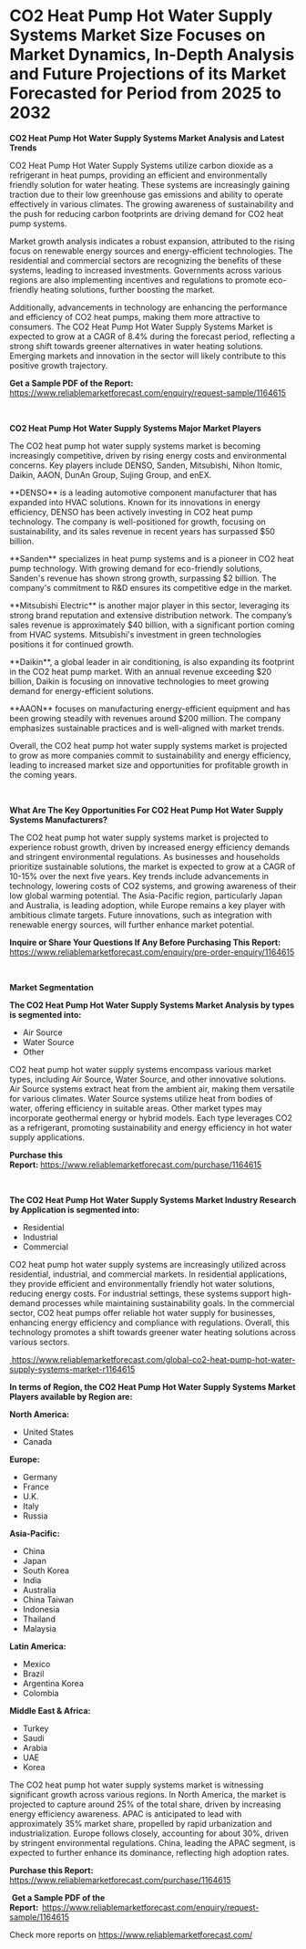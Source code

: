 <p><h1>CO2 Heat Pump Hot Water Supply Systems Market Size Focuses on Market Dynamics, In-Depth Analysis and Future Projections of its Market Forecasted for Period from 2025 to 2032</h1></p><p><strong>CO2 Heat Pump Hot Water Supply Systems Market Analysis and Latest Trends</strong></p>
<p><p>CO2 Heat Pump Hot Water Supply Systems utilize carbon dioxide as a refrigerant in heat pumps, providing an efficient and environmentally friendly solution for water heating. These systems are increasingly gaining traction due to their low greenhouse gas emissions and ability to operate effectively in various climates. The growing awareness of sustainability and the push for reducing carbon footprints are driving demand for CO2 heat pump systems.</p><p>Market growth analysis indicates a robust expansion, attributed to the rising focus on renewable energy sources and energy-efficient technologies. The residential and commercial sectors are recognizing the benefits of these systems, leading to increased investments. Governments across various regions are also implementing incentives and regulations to promote eco-friendly heating solutions, further boosting the market.</p><p>Additionally, advancements in technology are enhancing the performance and efficiency of CO2 heat pumps, making them more attractive to consumers. The CO2 Heat Pump Hot Water Supply Systems Market is expected to grow at a CAGR of 8.4% during the forecast period, reflecting a strong shift towards greener alternatives in water heating solutions. Emerging markets and innovation in the sector will likely contribute to this positive growth trajectory.</p></p>
<p><strong>Get a Sample PDF of the Report:&nbsp;</strong> <a href="https://www.reliablemarketforecast.com/enquiry/request-sample/1164615?utm_campaign=3527&utm_medium=2&utm_source=Github&utm_content=ia&utm_term=11042025&utm_id=co2-heat-pump-hot-water-supply-systems">https://www.reliablemarketforecast.com/enquiry/request-sample/1164615</a></p>
<p>&nbsp;</p>
<p><strong>CO2 Heat Pump Hot Water Supply Systems Major Market Players</strong></p>
<p><p>The CO2 heat pump hot water supply systems market is becoming increasingly competitive, driven by rising energy costs and environmental concerns. Key players include DENSO, Sanden, Mitsubishi, Nihon Itomic, Daikin, AAON, DunAn Group, Sujing Group, and enEX.</p><p>**DENSO** is a leading automotive component manufacturer that has expanded into HVAC solutions. Known for its innovations in energy efficiency, DENSO has been actively investing in CO2 heat pump technology. The company is well-positioned for growth, focusing on sustainability, and its sales revenue in recent years has surpassed $50 billion.</p><p>**Sanden** specializes in heat pump systems and is a pioneer in CO2 heat pump technology. With growing demand for eco-friendly solutions, Sanden's revenue has shown strong growth, surpassing $2 billion. The company's commitment to R&D ensures its competitive edge in the market.</p><p>**Mitsubishi Electric** is another major player in this sector, leveraging its strong brand reputation and extensive distribution network. The company’s sales revenue is approximately $40 billion, with a significant portion coming from HVAC systems. Mitsubishi's investment in green technologies positions it for continued growth.</p><p>**Daikin**, a global leader in air conditioning, is also expanding its footprint in the CO2 heat pump market. With an annual revenue exceeding $20 billion, Daikin is focusing on innovative technologies to meet growing demand for energy-efficient solutions. </p><p>**AAON** focuses on manufacturing energy-efficient equipment and has been growing steadily with revenues around $200 million. The company emphasizes sustainable practices and is well-aligned with market trends.</p><p>Overall, the CO2 heat pump hot water supply systems market is projected to grow as more companies commit to sustainability and energy efficiency, leading to increased market size and opportunities for profitable growth in the coming years.</p></p>
<p>&nbsp;</p>
<p><strong>What Are The Key Opportunities For CO2 Heat Pump Hot Water Supply Systems Manufacturers?</strong></p>
<p><p>The CO2 heat pump hot water supply systems market is projected to experience robust growth, driven by increased energy efficiency demands and stringent environmental regulations. As businesses and households prioritize sustainable solutions, the market is expected to grow at a CAGR of 10-15% over the next five years. Key trends include advancements in technology, lowering costs of CO2 systems, and growing awareness of their low global warming potential. The Asia-Pacific region, particularly Japan and Australia, is leading adoption, while Europe remains a key player with ambitious climate targets. Future innovations, such as integration with renewable energy sources, will further enhance market potential.</p></p>
<p><strong>Inquire or Share Your Questions If Any Before Purchasing This Report:</strong> <a href="https://www.reliablemarketforecast.com/enquiry/pre-order-enquiry/1164615?utm_campaign=3527&utm_medium=2&utm_source=Github&utm_content=ia&utm_term=11042025&utm_id=co2-heat-pump-hot-water-supply-systems">https://www.reliablemarketforecast.com/enquiry/pre-order-enquiry/1164615</a></p>
<p>&nbsp;</p>
<p><strong>Market Segmentation</strong></p>
<p><strong>The CO2 Heat Pump Hot Water Supply Systems Market Analysis by types is segmented into:</strong></p>
<p><ul><li>Air Source</li><li>Water Source</li><li>Other</li></ul></p>
<p><p>CO2 heat pump hot water supply systems encompass various market types, including Air Source, Water Source, and other innovative solutions. Air Source systems extract heat from the ambient air, making them versatile for various climates. Water Source systems utilize heat from bodies of water, offering efficiency in suitable areas. Other market types may incorporate geothermal energy or hybrid models. Each type leverages CO2 as a refrigerant, promoting sustainability and energy efficiency in hot water supply applications.</p></p>
<p><strong>Purchase this Report:&nbsp;</strong><a href="https://www.reliablemarketforecast.com/purchase/1164615?utm_campaign=3527&utm_medium=2&utm_source=Github&utm_content=ia&utm_term=11042025&utm_id=co2-heat-pump-hot-water-supply-systems">https://www.reliablemarketforecast.com/purchase/1164615</a></p>
<p>&nbsp;</p>
<p><strong>The CO2 Heat Pump Hot Water Supply Systems Market Industry Research by Application is segmented into:</strong></p>
<p><ul><li>Residential</li><li>Industrial</li><li>Commercial</li></ul></p>
<p><p>CO2 heat pump hot water supply systems are increasingly utilized across residential, industrial, and commercial markets. In residential applications, they provide efficient and environmentally friendly hot water solutions, reducing energy costs. For industrial settings, these systems support high-demand processes while maintaining sustainability goals. In the commercial sector, CO2 heat pumps offer reliable hot water supply for businesses, enhancing energy efficiency and compliance with regulations. Overall, this technology promotes a shift towards greener water heating solutions across various sectors.</p></p>
<p><a href="https://www.reliablemarketforecast.com/global-co2-heat-pump-hot-water-supply-systems-market-r1164615?utm_campaign=3527&utm_medium=2&utm_source=Github&utm_content=ia&utm_term=11042025&utm_id=co2-heat-pump-hot-water-supply-systems">&nbsp;https://www.reliablemarketforecast.com/global-co2-heat-pump-hot-water-supply-systems-market-r1164615</a></p>
<p><strong>In terms of Region, the CO2 Heat Pump Hot Water Supply Systems Market Players available by Region are:</strong></p>
<p>
    <p> <strong> North America: </strong>
        <ul>
            <li>United States</li>
            <li>Canada</li>
        </ul>
        </p> 
    <p> <strong> Europe: </strong>
        <ul>
            <li>Germany</li>
            <li>France</li>
            <li>U.K.</li>
            <li>Italy</li>
            <li>Russia</li>
        </ul>
        </p> 
    <p> <strong> Asia-Pacific: </strong>
        <ul>
            <li>China</li>
            <li>Japan</li>
            <li>South Korea</li>
            <li>India</li>
            <li>Australia</li>
            <li>China Taiwan</li>
            <li>Indonesia</li>
            <li>Thailand</li>
            <li>Malaysia</li>
        </ul>
        </p> 
    <p> <strong> Latin America: </strong>
        <ul>
            <li>Mexico</li>
            <li>Brazil</li>
            <li>Argentina Korea</li>
            <li>Colombia</li>
        </ul>
        </p> 
    <p> <strong> Middle East & Africa: </strong>
        <ul>
            <li>Turkey</li>
            <li>Saudi</li>
            <li>Arabia</li>
            <li>UAE</li>
            <li>Korea</li>
        </ul>
    </p>
    </p>
<p><p>The CO2 heat pump hot water supply systems market is witnessing significant growth across various regions. In North America, the market is projected to capture around 25% of the total share, driven by increasing energy efficiency awareness. APAC is anticipated to lead with approximately 35% market share, propelled by rapid urbanization and industrialization. Europe follows closely, accounting for about 30%, driven by stringent environmental regulations. China, leading the APAC segment, is expected to further enhance its dominance, reflecting high adoption rates.</p></p>
<p><strong>Purchase this Report: </strong><a href="https://www.reliablemarketforecast.com/purchase/1164615?utm_campaign=3527&utm_medium=2&utm_source=Github&utm_content=ia&utm_term=11042025&utm_id=co2-heat-pump-hot-water-supply-systems">https://www.reliablemarketforecast.com/purchase/1164615</a></p>
<p>&nbsp;<strong>Get a Sample PDF of the Report:&nbsp;&nbsp;</strong><a href="https://www.reliablemarketforecast.com/enquiry/request-sample/1164615?utm_campaign=3527&utm_medium=2&utm_source=Github&utm_content=ia&utm_term=11042025&utm_id=co2-heat-pump-hot-water-supply-systems">https://www.reliablemarketforecast.com/enquiry/request-sample/1164615</a></p>
<p><strong></strong></p>
<p>Check more reports on <a href="https://www.reliablemarketforecast.com/?utm_campaign=3527&utm_medium=2&utm_source=Github&utm_content=ia&utm_term=11042025&utm_id=co2-heat-pump-hot-water-supply-systems">https://www.reliablemarketforecast.com/</a></p>